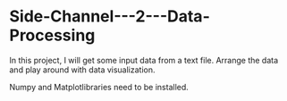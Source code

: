 # Side-Channel---2---Data-Processing
In this project, I will get some input data from a text file. Arrange the data and play around with data visualization.

Numpy and Matplotlibraries need to be installed.
